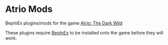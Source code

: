 # Atrio Mods
 
BepInEx plugins/mods for the game [Atrio: The Dark Wild](https://store.steampowered.com/app/1125390/Atrio_The_Dark_Wild/)

These plugins require [BepInEx](https://docs.bepinex.dev/index.html) to be installed onto the game before they will work.
